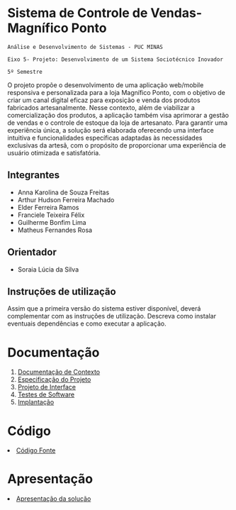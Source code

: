 # Sistema de Controle de Vendas- Magnífico Ponto

`Análise e Desenvolvimento de Sistemas - PUC MINAS`

`Eixo 5- Projeto: Desenvolvimento de um Sistema Sociotécnico Inovador`

`5º Semestre`

O projeto propõe o desenvolvimento de uma aplicação web/mobile responsiva e personalizada para a loja Magnífico Ponto, com o objetivo de criar um canal digital eficaz para exposição e venda dos produtos fabricados artesanalmente. Nesse contexto, além de viabilizar a comercialização dos produtos, a aplicação também visa aprimorar a gestão de vendas e o controle de estoque da loja de artesanato. Para garantir uma experiência única, a solução será elaborada oferecendo uma interface intuitiva e funcionalidades específicas adaptadas às necessidades exclusivas da artesã, com o propósito de proporcionar uma experiência de usuário otimizada e satisfatória.

## Integrantes

* Anna Karolina de Souza Freitas
* Arthur Hudson Ferreira Machado
* Elder Ferreira Ramos
* Franciele Teixeira Félix
* Guilherme Bonfim Lima
* Matheus Fernandes Rosa

## Orientador

* Soraia Lúcia da Silva

## Instruções de utilização

Assim que a primeira versão do sistema estiver disponível, deverá complementar com as instruções de utilização. Descreva como instalar eventuais dependências e como executar a aplicação.

# Documentação

<ol>
<li><a href="documentos/01-Documentação de Contexto.md"> Documentação de Contexto</a></li>
<li><a href="documentos/02-Especificação do Projeto.md"> Especificação do Projeto</a></li>
<li><a href="documentos/03-Projeto de Interface.md"> Projeto de Interface</a></li>
<li><a href="documentos/04-Testes de Software.md"> Testes de Software</a></li>
<li><a href="documentos/05-Implantação.md"> Implantação</a></li>
</ol>

# Código

<li><a href="src/README.md"> Código Fonte</a></li>

# Apresentação

<li><a href="presentation/README.md"> Apresentação da solução</a></li>
